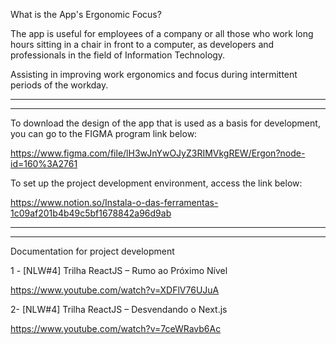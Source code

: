 What is the App's Ergonomic Focus?

The app is useful for employees of a company or all those who work long hours sitting in a chair in front
to a computer, as developers and professionals in the field of Information Technology.

Assisting in improving work ergonomics and focus during intermittent periods of the workday.

---------------------------------------------------------------------------------------------
---------------------------------------------------------------------------------------------


To download the design of the app that is used as a basis for development, you can go to the FIGMA program link below:

https://www.figma.com/file/lH3wJnYwOJyZ3RIMVkgREW/Ergon?node-id=160%3A2761

To set up the project development environment, access the link below:

https://www.notion.so/Instala-o-das-ferramentas-1c09af201b4b49c5bf1678842a96d9ab

---------------------------------------------------------------------------------------------
---------------------------------------------------------------------------------------------


Documentation for project development

1 - [NLW#4] Trilha ReactJS – Rumo ao Próximo Nível 

https://www.youtube.com/watch?v=XDFlV76UJuA

2- [NLW#4] Trilha ReactJS – Desvendando o Next.js

https://www.youtube.com/watch?v=7ceWRavb6Ac
